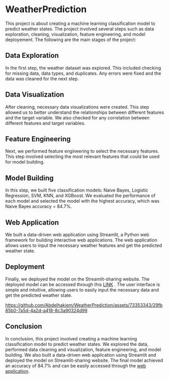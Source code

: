 # WeatherPrediction
This project is about creating a machine learning classification model to predict weather states. The project involved several steps such as data exploration, cleaning, visualization, feature engineering, and model deployement. The following are the main stages of the project:

## Data Exploration
In the first step, the weather dataset was explored. This included checking for missing data, data types, and duplicates. Any errors were fixed and the data was cleaned for the next step.

## Data Visualization
After cleaning, necessary data visualizations were created. This step allowed us to better understand the relationships between different features and the target variable. We also checked for any correlation between different features and target variables.

## Feature Engineering
Next, we performed feature engineering to select the necessary features. This step involved selecting the most relevant features that could be used for model building.

## Model Building
In this step, we built five classification models: Naive Bayes, Logistic Regression, SVM, KNN, and XGBoost. We evaluated the performance of each model and selected the model with the highest accuracy, which was Naive Bayes accuracy = 84.7%.

## Web Application
We built a data-driven web application using Streamlit, a Python web framework for building interactive web applications. The web application allows users to input the necessary weather features and get the predicted weather state.

## Deployment
Finally, we deployed the model on the Streamlit-sharing website. The deployed model can be accessed through this [LINK]( https://abdelhakiem-weatherprediction-srcwebapp-tt3025.streamlit.app/) .  The user interface is simple and intuitive, allowing users to easily input the necessary data and get the predicted weather state.

https://github.com/Abdelhakiem/WeatherPrediction/assets/73353343/29fb85b0-7a5d-4a2d-a418-8c3a90324d99

## Conclusion
In conclusion, this project involved creating a machine learning classification model to predict weather states. We explored the data, performed data cleaning and visualization, feature engineering, and model building. We also built a data-driven web application using Streamlit and deployed the model on Streamlit-sharing website. The final model achieved an accuracy of  84.7% and can be easily accessed through the [web application]( https://abdelhakiem-weatherprediction-srcwebapp-tt3025.streamlit.app/).
